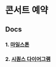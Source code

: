 
# 콘서트 예약

## Docs

### 1. [마일스톤](https://github.com/LeeJaeYun7/concertTicket/blob/master/MILE_STONE.md)
### 2. [시퀀스 다이어그램](https://github.com/LeeJaeYun7/concertTicket/blob/master/SEQUENCE_DIAGRAM.md)
